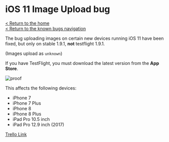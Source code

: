 # iOS 11 Image Upload bug
[< Return to the home](/index)  
[< Return to the known bugs navigation](/bugs/known)

The bug uploading images on certain new devices running iOS 11 have been fixed, but only on stable 1.9.1, **not** testflight 1.9.1.

(Images upload as `unknown`)

If you have TestFlight, you must download the latest version from the **App Store**.

![proof](http://puu.sh/xGBOJ.png)

This affects the following devices:
* iPhone 7
* iPhone 7 Plus
* iPhone 8
* iPhone 8 Plus
* iPad Pro 10.5 inch
* iPad Pro 12.9 inch (2017)

[Trello Link](https://trello.com/c/9SDdBes8)
